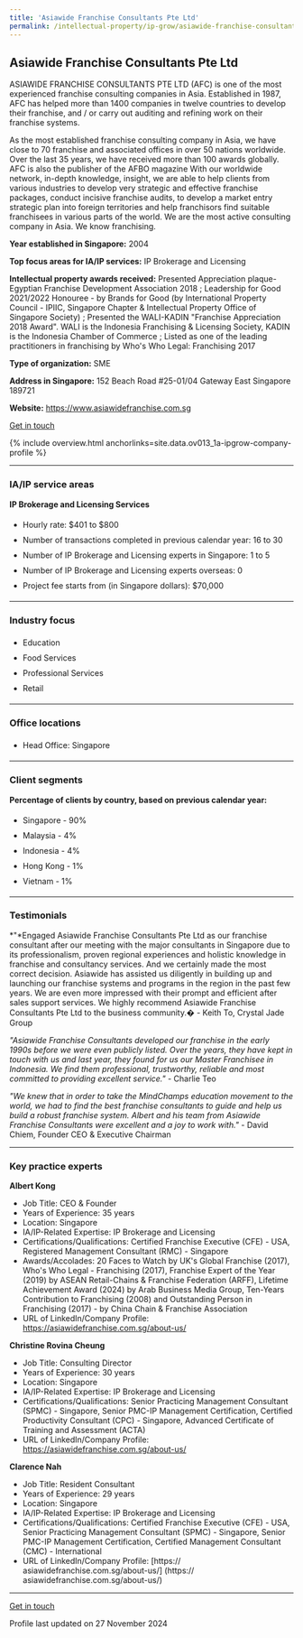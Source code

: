 ```yaml
---
title: 'Asiawide Franchise Consultants Pte Ltd'
permalink: /intellectual-property/ip-grow/asiawide-franchise-consultants-pte-ltd/
---
```


## Asiawide Franchise Consultants Pte Ltd

ASIAWIDE FRANCHISE CONSULTANTS PTE LTD (AFC) is one of the most experienced franchise consulting companies in Asia. Established in 1987, AFC has helped more than 1400 companies in twelve countries to develop their franchise, and / or carry out auditing and refining work on their franchise systems.

As the most established franchise consulting company in Asia, we have close to 70 franchise and associated offices in over 50 nations worldwide. Over the last 35 years, we have received more than 100 awards globally. AFC is also the publisher of the AFBO magazine
With our worldwide network, in-depth knowledge, insight, we are able to help clients from various industries to develop very strategic and effective franchise packages, conduct incisive franchise audits, to develop a market entry strategic plan into foreign territories and help franchisors find suitable franchisees in various parts of the world.
We are the most active consulting company in Asia. We know franchising.

<b>Year established in Singapore:</b> 2004

<b>Top focus areas for IA/IP services:</b> IP Brokerage and Licensing

<b>Intellectual property awards received:</b> Presented Appreciation plaque-Egyptian Franchise Development Association 2018 ;  Leadership for Good 2021/2022 Honouree - by Brands for Good (by International Property Council - IPIIC, Singapore Chapter & Intellectual Property Office of Singapore Society) ; Presented the WALI-KADIN "Franchise Appreciation 2018 Award". WALI is the Indonesia Franchising & Licensing Society, KADIN is the Indonesia Chamber of Commerce ; Listed as one of the leading practitioners in franchising by Who's Who Legal: Franchising 2017


<b>Type of organization:</b> SME

<b>Address in Singapore:</b> 152 Beach Road #25-01/04 Gateway East Singapore 189721

<b>Website:</b> <a href='https://www.asiawidefranchise.com.sg'>https://www.asiawidefranchise.com.sg</a>

<a class='btn' href='https://form.gov.sg/673aea547aec6671d6d63872' target='_blank' rel='noopener'>Get in touch</a>

{% include overview.html anchorlinks=site.data.ov013_1a-ipgrow-company-profile %}

---
<a name='ip-related-service-areas'></a>
### IA/IP service areas

**IP Brokerage and Licensing Services**

<ul>
<li style='line-height: 27px; margin: 0px 0px !important'>Hourly rate:  $401 to $800</li>
<li style='line-height: 27px; margin: 0px 0px !important'>Number of transactions completed in previous calendar year: 16 to 30</li>
<li style='line-height: 27px; margin: 0px 0px !important'>Number of IP Brokerage and Licensing experts in Singapore: 1 to 5</li>
<li style='line-height: 27px; margin: 0px 0px !important'>Number of IP Brokerage and Licensing experts overseas: 0</li>
<li style='line-height: 27px; margin: 0px 0px !important'>Project fee starts from (in Singapore dollars):  $70,000</li>
</ul>

---
<a name='industry-focus'></a>
### Industry focus

<ul><li style='line-height: 27px; margin: 0px 0px !important'> Education</li><li style='line-height: 27px; margin: 0px 0px !important'>Food Services</li><li style='line-height: 27px; margin: 0px 0px !important'>Professional Services</li><li style='line-height: 27px; margin: 0px 0px !important'>Retail</li></ul>

---
<a name='office-locations'></a>
### Office locations

<ul><li style='line-height: 27px; margin: 0px 0px !important'> Head Office: Singapore</li></ul>

---
<a name='client-segments'></a>
### Client segments

**Percentage of clients by country, based on previous calendar year:**

<ul><li style='line-height: 27px; margin: 0px 0px !important'> Singapore - 90%</li><li style='line-height: 27px; margin: 0px 0px !important'>Malaysia - 4%</li><li style='line-height: 27px; margin: 0px 0px !important'>Indonesia - 4%</li><li style='line-height: 27px; margin: 0px 0px !important'>Hong Kong - 1%</li><li style='line-height: 27px; margin: 0px 0px !important'>Vietnam - 1%</li></ul>

---
<a name='testimonials'></a>
### Testimonials

*"*Engaged Asiawide Franchise Consultants Pte Ltd as our franchise consultant after our meeting with the major consultants in Singapore due to its professionalism, proven regional experiences and holistic knowledge in franchise and consultancy services. And we certainly made the most correct decision. Asiawide has assisted us diligently in building up and launching our franchise systems and programs in the region in the past few years. We are even more impressed with their prompt and efficient after sales support services. We highly recommend Asiawide Franchise Consultants Pte Ltd to the business community.� - Keith To, Crystal Jade Group

*"Asiawide Franchise Consultants developed our franchise in the early 1990s before we were even publicly listed. Over the years, they have kept in touch with us and last year, they found for us our Master Franchisee in Indonesia. We find them professional, trustworthy, reliable and most committed to providing excellent service."* - Charlie Teo

*"We knew that in order to take the MindChamps education movement to the world, we had to find the best franchise consultants to guide and help us build a robust franchise system. Albert and his team from Asiawide Franchise Consultants were excellent and a joy to work with."* - David Chiem, Founder CEO & Executive Chairman




---
<a name='key-practice-experts'></a>
### Key practice experts

**Albert Kong**

- Job Title: CEO & Founder
- Years of Experience: 35 years
- Location: Singapore
- IA/IP-Related Expertise: IP Brokerage and Licensing
- Certifications/Qualifications: Certified Franchise Executive (CFE) - USA, Registered Management Consultant (RMC) - Singapore
- Awards/Accolades: 20 Faces to Watch by UK's Global Franchise (2017), Who's Who Legal - Franchising (2017), Franchise Expert of the Year (2019) by ASEAN Retail-Chains & Franchise Federation (ARFF), Lifetime Achievement Award (2024) by Arab Business Media Group, Ten-Years Contribution to Franchising (2008) and Outstanding Person in Franchising (2017) - by China Chain & Franchise Association
- URL of LinkedIn/Company Profile: <a href="https:// asiawidefranchise.com.sg/about-us" target="_blank" rel="noopener">https://asiawidefranchise.com.sg/about-us/</a>

**Christine Rovina Cheung**

- Job Title: Consulting Director
- Years of Experience: 30 years
- Location: Singapore
- IA/IP-Related Expertise: IP Brokerage and Licensing
- Certifications/Qualifications: Senior Practicing Management Consultant (SPMC) - Singapore, Senior PMC-IP Management Certification, Certified Productivity Consultant (CPC) - Singapore, Advanced Certificate of Training and Assessment (ACTA)
- URL of LinkedIn/Company Profile: 
<a href="https://asiawidefranchise.com.sg/about-us/" target="_blank" rel="noopener">https://asiawidefranchise.com.sg/about-us/</a>  


**Clarence Nah**

- Job Title: Resident Consultant
- Years of Experience: 29 years
- Location: Singapore
- IA/IP-Related Expertise: IP Brokerage and Licensing
- Certifications/Qualifications: Certified Franchise Executive (CFE) - USA, Senior Practicing Management Consultant (SPMC) - Singapore, Senior PMC-IP Management Certification, Certified Management Consultant (CMC) - International
- URL of LinkedIn/Company Profile: [https:// asiawidefranchise.com.sg/about-us/] (https:// asiawidefranchise.com.sg/about-us/)  


---
<p>
<a class='btn' href='https://form.gov.sg/673aea547aec6671d6d63872' target='_blank' rel='noopener'>Get in touch</a>
</p>
Profile last updated on 27 November 2024
